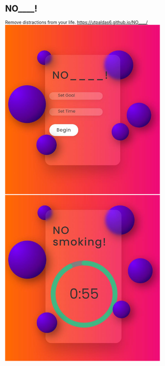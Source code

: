 # NO____!
Remove distractions from your life.
https://utpaldas6.github.io/NO____/
<br />
![ScreenShot](/p1.JPG)
<br />
![ScreenShot](/p2.JPG)
